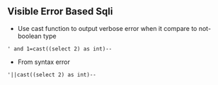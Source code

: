 ## Visible Error Based Sqli
- Use cast function to output verbose error when it compare to not-boolean type
```
' and 1=cast((select 2) as int)--
```

- From syntax error
```
'||cast((select 2) as int)--
```
